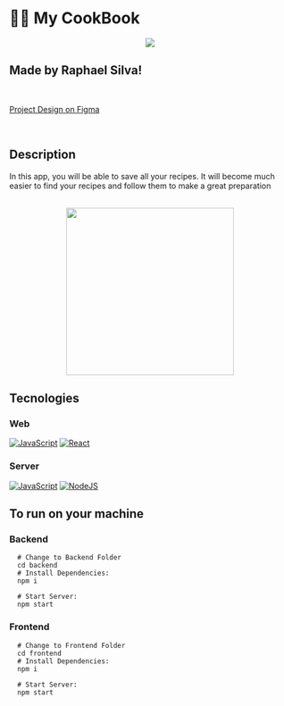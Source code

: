# 👨‍🍳 My CookBook
<div align="center">
<img src="https://user-images.githubusercontent.com/66075182/117588342-14f6dc80-b0f9-11eb-8dd8-3e4da66723ce.jpg">
</div>

## Made by Raphael Silva!

<br/>

[Project Design on Figma ](https://www.figma.com/file/GqUQdsR29QowAWQYA0knVm/My-CookBook?node-id=0%3A1)

<br/>

## Description
In this app, you will be able to save all your recipes. It will become much easier to find your recipes and follow them to make a great preparation

<br/>

<div align="center">
<img src="https://user-images.githubusercontent.com/66075182/117588346-16280980-b0f9-11eb-8428-bf55c01eb948.png" width="300" >
</div>

## Tecnologies

### Web
[![JavaScript](https://img.shields.io/badge/javascript-%23323330.svg?style=for-the-badge&logo=javascript&logoColor=%23F7DF1E)](#)
[![React](https://img.shields.io/badge/react-%2320232a.svg?style=for-the-badge&logo=react&logoColor=%2361DAFB)](#)

### Server
[![JavaScript](https://img.shields.io/badge/javascript-%23323330.svg?style=for-the-badge&logo=javascript&logoColor=%23F7DF1E)](#)
[![NodeJS](https://img.shields.io/badge/node.js-6DA55F?style=for-the-badge&logo=node.js&logoColor=white)](#)

## To run on your machine
### Backend
```shell
  # Change to Backend Folder
  cd backend
  # Install Dependencies:
  npm i
  
  # Start Server:
  npm start
```

### Frontend
```shell
  # Change to Frontend Folder
  cd frontend
  # Install Dependencies:
  npm i
  
  # Start Server:
  npm start
```